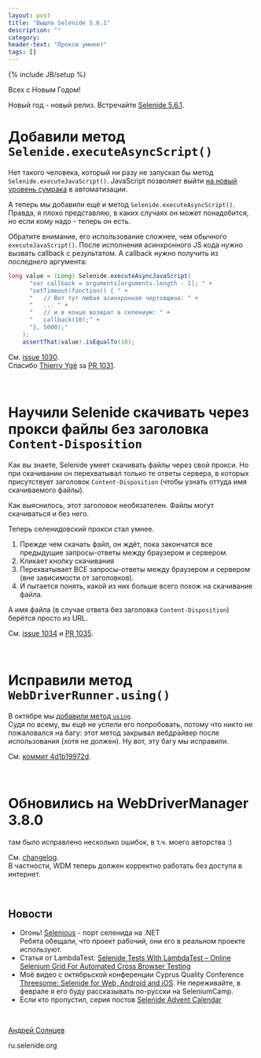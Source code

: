 ```yaml
---
layout: post
title: "Вышла Selenide 5.6.1"
description: ""
category:
header-text: "Прокси умнеет"
tags: []
---
```

{% include JB/setup %}

Всех с Новым Годом!

Новый год - новый релиз. Встречайте [Selenide 5.6.1](https://github.com/selenide/selenide/milestone/88?closed=1).


# Добавили метод `Selenide.executeAsyncScript()`

Нет такого человека, который ни разу не запускал бы метод `Selenide.executeJavaScript()`. 
JavaScript позволяет выйти [на новый уровень сумрака](/2019/12/24/advent-calendar-javascript-tricks/) в автоматизации.

А теперь мы добавили ещё и метод `Selenide.executeAsyncScript()`. Правда, я плохо представляю, в каких случаях он 
может понадобится, но если кому надо - теперь он есть. 

Обратите внимание, его использование сложнее, чем обычного `executeJavaScript()`. 
После исполнения асинхронного JS кода нужно вызвать callback с результатом. А callback нужно получить из _последнего_ аргумента:

```java
long value = (Long) Selenide.executeAsyncJavaScript(
      "var callback = arguments[arguments.length - 1]; " + 
      "setTimeout(function() { " + 
      "   // Вот тут любая асинхронная чертовщина: " +
      "   ... " +
      "   // и в конце возврат в селениум: " +
      "   callback(10);" + 
      "}, 5000);"
    );
    assertThat(value).isEqualTo(10);
```

См. [issue 1030](https://github.com/selenide/selenide/issues/1030).  
Спасибо [Thierry Ygé](https://github.com/tyge68) за [PR 1031](https://github.com/selenide/selenide/pull/1031).

<br/> 

# Научили Selenide скачивать через прокси файлы без заголовка `Content-Disposition`

Как вы знаете, Selenide умеет скачивать файлы через свой прокси. 
Но при скачивании он перехватывал только те ответы сервера, в которых присутствует заголовок `Content-Disposition` 
(чтобы узнать оттуда имя скачиваемого файлы).  

Как выяснилось, этот заголовок необязателен. Файлы могут скачиваться и без него. 

Теперь селенидовский прокси стал умнее. 
1. Прежде чем скачать файл, он ждёт, пока закончатся все предыдущие запросы-ответы между браузером и сервером.
2. Кликает кнопку скачивания
3. Перехватывает ВСЕ запросы-ответы между браузером и сервером (вне зависимости от заголовков).
4. И пытается понять, какой из них больше всего похож на скачивание файла. 

А имя файла (в случае ответа без заголовка `Content-Disposition`) берётся просто из URL. 

См. [issue 1034](https://github.com/selenide/selenide/issues/1034) и [PR 1035](https://github.com/selenide/selenide/pull/1035).

<br/> 

# Исправили метод `WebDriverRunner.using()`

В октябре мы [добавили метод `using`](/2019/10/16/selenide-5.4.0/).  
Судя по всему, вы ещё не успели его попробовать, потому что никто не пожаловался на багу: этот метод закрывал 
вебдрайвер после использования (хотя не должен). Ну вот, эту багу мы исправили.

См. [коммит 4d1b19972d](https://github.com/selenide/selenide/commit/4d1b19972d).  

<br/> 

# Обновились на WebDriverManager 3.8.0 

там было исправлено несколько ошибок, в т.ч. моего авторства :) 

См. [changelog](https://github.com/bonigarcia/webdrivermanager/compare/webdrivermanager-3.8.0...master).  
В частности, WDM теперь должен корректно работать без доступа в интернет. 

<br/> 

## Новости

* Огонь! [Selenious](https://vitalyzinevich.visualstudio.com/_git/Selenious) - порт селенида на .NET  
  Ребята обещали, что проект рабочий, они его в реальном проекте используют. 
* Статья от LambdaTest: [Selenide Tests With LambdaTest – Online Selenium Grid For Automated Cross Browser Testing](https://www.lambdatest.com/support/docs/selenide-tests-with-lambdatest-online-selenium-grid-for-automated-cross-browser-testing/)
* Моё видео с октябрьской конференции Cyprus Quality Conference [Threesome: Selenide for Web, Android and iOS](https://youtu.be/Y04rU7qV7Vg).
  Не переживайте, в феврале я его буду рассказывать по-русски на SeleniumCamp. 
* Если кто пропустил, серия постов [Selenide Advent Calendar](/blog)

<br>

[Андрей Солнцев](http://asolntsev.github.io/)

ru.selenide.org
